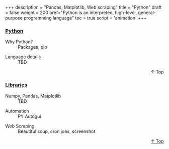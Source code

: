 +++
description = "Pandas, Matplotlib, Web scraping"
title = "Python"
draft = false
weight = 200
bref="Python is an interpreted, high-level, general-purpose programming language"
toc = true
script = 'animation'
+++

<h3 class="section-head" id="h-Section0"><a href="#h-Section0">Python</a></h3>
  <div class="example">
    <dl>
      <dt>Why Python?</dt>
      <dd>Packages, pip </dd>
    </dl>
    <dl>
      <dt>Language details</dt>
      <dd>TBD </dd>
    </dl>
  </div>
<div style="text-align:right"> <a href="#top">&#8593; Top</a></div>

<h3 class="section-head" id="h-Section1"><a href="#h-Section1">Libraries</a></h3>
  <div class="example">
    <dl>
      <dt>Numpy, Pandas, Matplotlib</dt>
      <dd>TBD </dd>
    </dl>
    <dl>
      <dt>Automation</dt>
      <dd>PY Autogui</dd>
    </dl>
    <dl>
      <dt>Web Scraping</dt>
      <dd>Beautiful soup, cron jobs, screenshot </dd>
    </dl>
  </div>
<div style="text-align:right"> <a href="#top">&#8593; Top</a></div>
